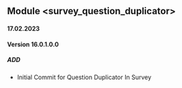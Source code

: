 ## Module <survey_question_duplicator>

#### 17.02.2023
#### Version 16.0.1.0.0
##### ADD
- Initial Commit for Question Duplicator In Survey
